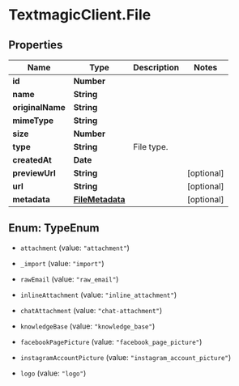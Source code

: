 # TextmagicClient.File

## Properties
Name | Type | Description | Notes
------------ | ------------- | ------------- | -------------
**id** | **Number** |  | 
**name** | **String** |  | 
**originalName** | **String** |  | 
**mimeType** | **String** |  | 
**size** | **Number** |  | 
**type** | **String** | File type. | 
**createdAt** | **Date** |  | 
**previewUrl** | **String** |  | [optional] 
**url** | **String** |  | [optional] 
**metadata** | [**FileMetadata**](FileMetadata.md) |  | [optional] 


<a name="TypeEnum"></a>
## Enum: TypeEnum


* `attachment` (value: `"attachment"`)

* `_import` (value: `"import"`)

* `rawEmail` (value: `"raw_email"`)

* `inlineAttachment` (value: `"inline_attachment"`)

* `chatAttachment` (value: `"chat-attachment"`)

* `knowledgeBase` (value: `"knowledge_base"`)

* `facebookPagePicture` (value: `"facebook_page_picture"`)

* `instagramAccountPicture` (value: `"instagram_account_picture"`)

* `logo` (value: `"logo"`)




